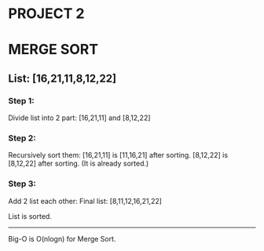 # PROJECT 2
# MERGE SORT 

## List: [16,21,11,8,12,22]

### Step 1:
Divide list into 2 part: [16,21,11] and [8,12,22]

### Step 2:
Recursively sort them:
[16,21,11] is [11,16,21] after sorting.
[8,12,22] is [8,12,22] after sorting. (It is already sorted.)

### Step 3:
Add 2 list each other:
Final list: [8,11,12,16,21,22]

List is sorted.

------------------------
Big-O is O(nlogn) for Merge Sort.
